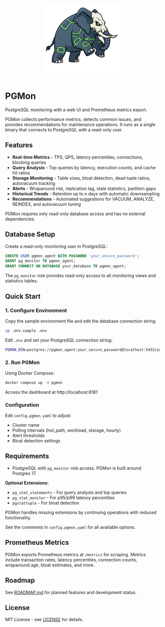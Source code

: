 <div align="center">
  <img src="./logo/logo.png" alt="Project Logo" width="240"/>
</div>

<div align="center">


  
</div>

# PGMon

PostgreSQL monitoring with a web UI and Prometheus metrics export.

PGMon collects performance metrics, detects common issues, and provides recommendations for maintenance operations. It runs as a single binary that connects to PostgreSQL with a read-only user.

## Features

- **Real-time Metrics** - TPS, QPS, latency percentiles, connections, blocking queries
- **Query Analysis** - Top queries by latency, execution counts, and cache hit ratios
- **Storage Monitoring** - Table sizes, bloat detection, dead tuple ratios, autovacuum tracking
- **Alerts** - Wraparound risk, replication lag, stale statistics, partition gaps
- **Historical Trends** - Retention up to n days with automatic downsampling
- **Recommendations** - Automated suggestions for VACUUM, ANALYZE, REINDEX, and autovacuum tuning

PGMon requires only read-only database access and has no external dependencies.

## Database Setup

Create a read-only monitoring user in PostgreSQL:

```sql
CREATE USER pgmon_agent WITH PASSWORD 'your_secure_password';
GRANT pg_monitor TO pgmon_agent;
GRANT CONNECT ON DATABASE your_database TO pgmon_agent;
```

The `pg_monitor` role provides read-only access to all monitoring views and statistics tables.

## Quick Start

### 1. Configure Environment

Copy the sample environment file and edit the database connection string:

```bash
cp .env.sample .env
```

Edit `.env` and set your PostgreSQL connection string:

```bash
PGMON_DSN=postgres://pgmon_agent:your_secure_password@localhost:5432/your_database?sslmode=require
```

### 2. Run PGMon

Using Docker Compose:

```bash
docker compose up -d pgmon
```

Access the dashboard at http://localhost:8181

### Configuration

Edit `config.pgmon.yaml` to adjust:
- Cluster name
- Polling intervals (hot_path, workload, storage, hourly)
- Alert thresholds
- Bloat detection settings


## Requirements

- PostgreSQL with `pg_monitor` role access. PGMon is built around Postgres 17. 

**Optional Extensions:**
- `pg_stat_statements` - For query analysis and top queries
- `pg_stat_monitor` - For p95/p99 latency percentiles
- `pgstattuple` - For bloat detection

PGMon handles missing extensions by continuing operations with reduced functionality.

See the comments in `config.pgmon.yaml` for all available options.

## Prometheus Metrics

PGMon exports Prometheus metrics at `/metrics` for scraping. Metrics include transaction rates, latency percentiles, connection counts, wraparound age, bloat estimates, and more.

## Roadmap

See [ROADMAP.md](./ROADMAP.md) for planned features and development status.

## License

MIT License - see [LICENSE](./LICENSE) for details.
